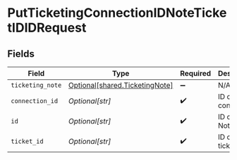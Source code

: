 # PutTicketingConnectionIDNoteTicketIDIDRequest


## Fields

| Field                                                                      | Type                                                                       | Required                                                                   | Description                                                                |
| -------------------------------------------------------------------------- | -------------------------------------------------------------------------- | -------------------------------------------------------------------------- | -------------------------------------------------------------------------- |
| `ticketing_note`                                                           | [Optional[shared.TicketingNote]](undefined/models/shared/ticketingnote.md) | :heavy_minus_sign:                                                         | N/A                                                                        |
| `connection_id`                                                            | *Optional[str]*                                                            | :heavy_check_mark:                                                         | ID of the connection                                                       |
| `id`                                                                       | *Optional[str]*                                                            | :heavy_check_mark:                                                         | ID of the Note                                                             |
| `ticket_id`                                                                | *Optional[str]*                                                            | :heavy_check_mark:                                                         | ID of the ticket                                                           |